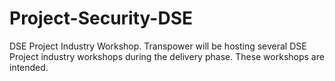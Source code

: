 # Project-Security-DSE
DSE Project Industry Workshop. Transpower will be hosting several DSE Project industry workshops during the delivery phase. These workshops are intended.
